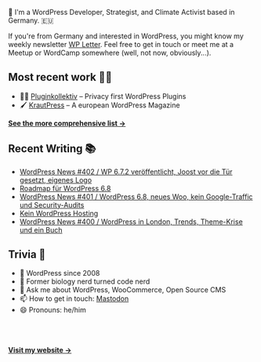 👋 I'm a WordPress Developer, Strategist, and Climate Activist based in Germany. 🇪🇺

If you're from Germany and interested in WordPress, you might know my weekly newsletter [WP Letter](https://wpletter.de/). Feel free to get in touch or meet me at a Meetup or WordCamp somewhere (well, not now, obviously...).


## Most recent work 👷‍♂️

- 👨‍💻 [Pluginkollektiv](https://github.com/pluginkollektiv) – Privacy first WordPress Plugins
- 🖌️ [KrautPress](https://kraut.press) – A european WordPress Magazine

**[See the more comprehensive list &rarr;](https://simonkraft.com/what-i-do)**


## Recent Writing 📚

<!-- BLOG-POST-LIST:START -->
- [WordPress News #402 / WP 6.7.2 veröffentlicht, Joost vor die Tür gesetzt, eigenes Logo](https://feed.kraut.press/link/14399/16964069/402)
- [Roadmap für WordPress 6.8](https://www.wppodcast.de/podcast/roadmap-fuer-wordpress-6-8/)
- [WordPress News #401 / WordPress 6.8, neues Woo, kein Google-Traffic und Security-Audits](https://feed.kraut.press/link/14399/16959427/401)
- [Kein WordPress Hosting](https://www.wppodcast.de/podcast/kein-wordpress-hosting/)
- [WordPress News #400 / WordPress in London, Trends, Theme-Krise und ein Buch](https://feed.kraut.press/link/14399/16953640/400)
<!-- BLOG-POST-LIST:END -->


## Trivia 🤪

- 👴 WordPress since 2008
- 🌱 Former biology nerd turned code nerd
- 💬 Ask me about WordPress, WooCommerce, Open Source CMS
- 📫 How to get in touch: [Mastodon](https://dewp.space/@simon)
- 😄 Pronouns: he/him

<br/><br/><br/>
**[Visit my website &rarr;](https://simonkraft.com/hi)**